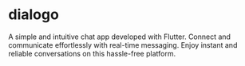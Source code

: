 # dialogo
A simple and intuitive chat app developed with Flutter. Connect and communicate effortlessly with real-time messaging. Enjoy instant and reliable conversations on this hassle-free platform.
